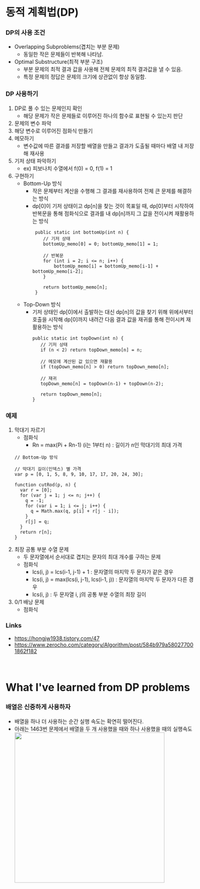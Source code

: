 # 동적 계획법(DP)
### DP의 사용 조건
   - Overlapping Subproblems(겹치는 부분 문제)
     - 동일한 작은 문제들이 반복해 나타남. 
   - Optimal Substructure(최적 부분 구조)
     - 부분 문제의 최적 결과 값을 사용해 전체 문제의 최적 결과값을 낼 수 있음.
     - 특정 문제의 정답은 문제의 크기에 상관없이 항상 동일함.
     

### DP 사용하기
1. DP로 풀 수 있는 문제인지 확인
   - 해당 문제가 작은 문제들로 이루어진 하나의 함수로 표현될 수 있는지 판단
2. 문제의 변수 파악
3. 해당 변수로 이루어진 점화식 만들기
4. 메모하기
   - 변수값에 따른 결과를 저장할 배열을 만들고 결과가 도출될 때마다 배열 내 저장해 재사용
5. 기저 상태 파악하기
   - ex) 피보나치 수열에서 f(0) = 0, f(1) = 1
6. 구현하기
   - Bottom-Up 방식
     - 작은 문제부터 계산을 수행해 그 결과를 재사용하여 전체 큰 문제를 해결하는 방식
     - dp[0]이 기저 상태이고 dp[n]을 찾는 것이 목표일 때, dp[0]부터 시작하여 반복문을 통해 점화식으로 결과를 내 dp[n]까지 그 값을 전이시켜 재활용하는 방식
        ```
         public static int bottomUp(int n) {
            // 기저 상태
            bottomUp_memo[0] = 0; bottomUp_memo[1] = 1;
                   
            // 반복문
            for (int i = 2; i <= n; i++) {
                bottomUp_memo[i] = bottomUp_memo[i-1] + bottomUp_memo[i-2];
            }
                   
            return bottomUp_memo[n];
         }
       ``` 
   - Top-Down 방식
     - 기저 상태인 dp[0]에서 출발하는 대신 dp[n]의 값을 찾기 위해 위에서부터 호출을 시작해 dp[0]까지 내려간 다음 결과 값을 재귀를 통해 전이시켜 재활용하는 방식
         ```
       public static int topDown(int n) {
            // 기저 상태
            if (n < 2) return topDown_memo[n] = n;
                        
            // 메모에 계산된 값 있으면 재활용
            if (topDown_memo[n] > 0) return topDown_memo[n];
                   
            // 재귀
            topDown_memo[n] = topDown(n-1) + topDown(n-2);
                        
            return topDown_memo[n];
       } 
       ```
### 예제
1. 막대기 자르기
   - 점화식
     - Rn = max(Pi + Rn-1) (i는 1부터 n) : 길이가 n인 막대기의 최대 가격
   ```
   // Bottom-Up 방식
      
   // 막대기 길이(인덱스) 별 가격
   var p = [0, 1, 5, 8, 9, 10, 17, 17, 20, 24, 30];
      
   function cutRod(p, n) {
     var r = [0];
     for (var j = 1; j <= n; j++) {
       q = -1;
       for (var i = 1; i <= j; i++) {
         q = Math.max(q, p[i] + r[j - i]);
       }
       r[j] = q;
     }
     return r[n];
   }
   ```
2. 최장 공통 부분 수열 문제
   - 두 문자열에서 순서대로 겹치는 문자의 최대 개수를 구하는 문제 
   - 점화식 
     - lcs(i, j) = lcs(i-1, j-1) + 1 : 문자열의 마지막 두 문자가 같은 경우
     - lcs(i, j) = max(lcs(i, j-1), lcs(i-1, j)) : 문자열의 마지막 두 문자가 다른 경우
     - lcs(i, j) : 두 문자열 i, j의 공통 부분 수열의 최장 길이
4. 0/1 배낭 문제
   - 점화식

### Links
- https://hongjw1938.tistory.com/47
- https://www.zerocho.com/category/Algorithm/post/584b979a580277001862f182


<br>

# What I've learned from DP problems
### 배열은 신중하게 사용하자
- 배열을 하나 더 사용하는 순간 실행 속도는 확연히 떨어진다. 
- 아래는 1463번 문제에서 배열을 두 개 사용했을 때와 하나 사용했을 때의 실행속도 
    <img src="https://user-images.githubusercontent.com/52561963/158157460-44df84ce-569b-4671-980e-b14cb2eda8ac.png" width="400" />